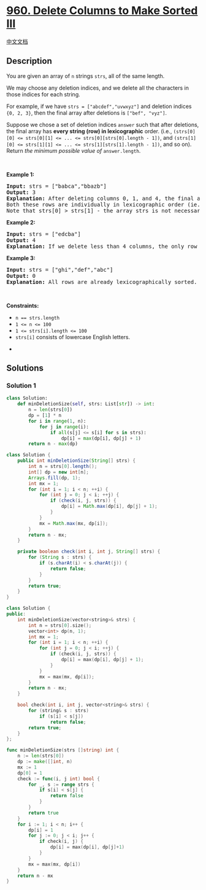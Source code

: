 # [960. Delete Columns to Make Sorted III](https://leetcode.com/problems/delete-columns-to-make-sorted-iii)

[中文文档](/solution/0900-0999/0960.Delete%20Columns%20to%20Make%20Sorted%20III/README.md)

<!-- tags:Array,String,Dynamic Programming -->

<!-- difficulty:Hard -->

## Description

<p>You are given an array of <code>n</code> strings <code>strs</code>, all of the same length.</p>

<p>We may choose any deletion indices, and we delete all the characters in those indices for each string.</p>

<p>For example, if we have <code>strs = [&quot;abcdef&quot;,&quot;uvwxyz&quot;]</code> and deletion indices <code>{0, 2, 3}</code>, then the final array after deletions is <code>[&quot;bef&quot;, &quot;vyz&quot;]</code>.</p>

<p>Suppose we chose a set of deletion indices <code>answer</code> such that after deletions, the final array has <strong>every string (row) in lexicographic</strong> order. (i.e., <code>(strs[0][0] &lt;= strs[0][1] &lt;= ... &lt;= strs[0][strs[0].length - 1])</code>, and <code>(strs[1][0] &lt;= strs[1][1] &lt;= ... &lt;= strs[1][strs[1].length - 1])</code>, and so on). Return <em>the minimum possible value of</em> <code>answer.length</code>.</p>

<p>&nbsp;</p>
<p><strong class="example">Example 1:</strong></p>

<pre>
<strong>Input:</strong> strs = [&quot;babca&quot;,&quot;bbazb&quot;]
<strong>Output:</strong> 3
<strong>Explanation:</strong> After deleting columns 0, 1, and 4, the final array is strs = [&quot;bc&quot;, &quot;az&quot;].
Both these rows are individually in lexicographic order (ie. strs[0][0] &lt;= strs[0][1] and strs[1][0] &lt;= strs[1][1]).
Note that strs[0] &gt; strs[1] - the array strs is not necessarily in lexicographic order.</pre>

<p><strong class="example">Example 2:</strong></p>

<pre>
<strong>Input:</strong> strs = [&quot;edcba&quot;]
<strong>Output:</strong> 4
<strong>Explanation:</strong> If we delete less than 4 columns, the only row will not be lexicographically sorted.
</pre>

<p><strong class="example">Example 3:</strong></p>

<pre>
<strong>Input:</strong> strs = [&quot;ghi&quot;,&quot;def&quot;,&quot;abc&quot;]
<strong>Output:</strong> 0
<strong>Explanation:</strong> All rows are already lexicographically sorted.
</pre>

<p>&nbsp;</p>
<p><strong>Constraints:</strong></p>

<ul>
	<li><code>n == strs.length</code></li>
	<li><code>1 &lt;= n &lt;= 100</code></li>
	<li><code>1 &lt;= strs[i].length &lt;= 100</code></li>
	<li><code>strs[i]</code> consists of lowercase English letters.</li>
</ul>

<ul>
	<li>&nbsp;</li>
</ul>

## Solutions

### Solution 1

<!-- tabs:start -->

```python
class Solution:
    def minDeletionSize(self, strs: List[str]) -> int:
        n = len(strs[0])
        dp = [1] * n
        for i in range(1, n):
            for j in range(i):
                if all(s[j] <= s[i] for s in strs):
                    dp[i] = max(dp[i], dp[j] + 1)
        return n - max(dp)
```

```java
class Solution {
    public int minDeletionSize(String[] strs) {
        int n = strs[0].length();
        int[] dp = new int[n];
        Arrays.fill(dp, 1);
        int mx = 1;
        for (int i = 1; i < n; ++i) {
            for (int j = 0; j < i; ++j) {
                if (check(i, j, strs)) {
                    dp[i] = Math.max(dp[i], dp[j] + 1);
                }
            }
            mx = Math.max(mx, dp[i]);
        }
        return n - mx;
    }

    private boolean check(int i, int j, String[] strs) {
        for (String s : strs) {
            if (s.charAt(i) < s.charAt(j)) {
                return false;
            }
        }
        return true;
    }
}
```

```cpp
class Solution {
public:
    int minDeletionSize(vector<string>& strs) {
        int n = strs[0].size();
        vector<int> dp(n, 1);
        int mx = 1;
        for (int i = 1; i < n; ++i) {
            for (int j = 0; j < i; ++j) {
                if (check(i, j, strs)) {
                    dp[i] = max(dp[i], dp[j] + 1);
                }
            }
            mx = max(mx, dp[i]);
        }
        return n - mx;
    }

    bool check(int i, int j, vector<string>& strs) {
        for (string& s : strs)
            if (s[i] < s[j])
                return false;
        return true;
    }
};
```

```go
func minDeletionSize(strs []string) int {
	n := len(strs[0])
	dp := make([]int, n)
	mx := 1
	dp[0] = 1
	check := func(i, j int) bool {
		for _, s := range strs {
			if s[i] < s[j] {
				return false
			}
		}
		return true
	}
	for i := 1; i < n; i++ {
		dp[i] = 1
		for j := 0; j < i; j++ {
			if check(i, j) {
				dp[i] = max(dp[i], dp[j]+1)
			}
		}
		mx = max(mx, dp[i])
	}
	return n - mx
}
```

<!-- tabs:end -->

<!-- end -->
